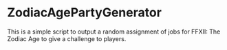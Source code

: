# ZodiacAgePartyGenerator
This is a simple script to output a random assignment of jobs for FFXII: The Zodiac Age to give a challenge to players.
